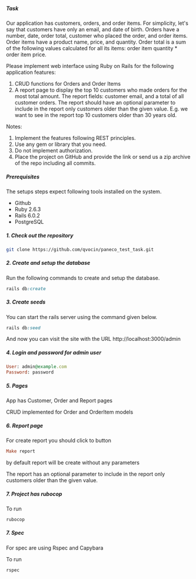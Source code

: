 ##### Task

Our application has customers, orders, and order items.
For simplicity, let's say that customers have only an email, and date of birth.
Orders have a number, date, order total, customer who placed the order, and order items.
Order items have a product name, price, and quantity.
Order total is a sum of the following values calculated for all its items: order item quantity * order item price.

Please implement web interface using Ruby on Rails for the following application features:
  1. CRUD functions for Orders and Order Items
  2. A report page to display the top 10 customers who made orders for the most total amount. The report fields: customer email, and a total of all customer orders. The report should have an optional parameter to include in the report only customers older than the given value. E.g. we want to see in the report top 10 customers older than 30 years old.

Notes:
  1. Implement the features following REST principles.
  2. Use any gem or library that you need.
  3. Do not implement authorization.
  4. Place the project on GitHub and provide the link or send us a zip archive of the repo including all commits.


##### Prerequisites

The setups steps expect following tools installed on the system.

- Github
- Ruby 2.6.3
- Rails 6.0.2
- PostgreSQL

##### 1. Check out the repository

```bash
git clone https://github.com/qvocin/paneco_test_task.git
```

##### 2. Create and setup the database

Run the following commands to create and setup the database.

```ruby
rails db:create
```

##### 3. Create seeds

You can start the rails server using the command given below.

```ruby
rails db:seed
```

And now you can visit the site with the URL http://localhost:3000/admin

##### 4. Login and password for admin user

```ruby
User: admin@example.com
Password: password
```

##### 5. Pages
App has Customer, Order and Report pages

CRUD implemented for Order and OrderItem models

##### 6. Report page

For create report you should click to button
```ruby
Make report
```

by default report will be create without any parameters

The report has an optional parameter to include in the report only customers older than the given value.

##### 7. Project has rubocop

To run 

```ruby
rubocop
```

##### 7. Spec

For spec are using Rspec and Capybara

To run 
```ruby
rspec
```